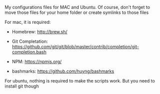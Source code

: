 My configurations files for MAC and Ubuntu. Of course, don't forget to move those files for your home folder or create symlinks to those files

For mac, it is required:

- Homebrew: http://brew.sh/

- Git Completation: https://github.com/git/git/blob/master/contrib/completion/git-completion.bash

- NPM: https://npmjs.org/

- bashmarks: https://github.com/huyng/bashmarks

For ubuntu, nothing is required to make the scripts work. But you need to install git though
